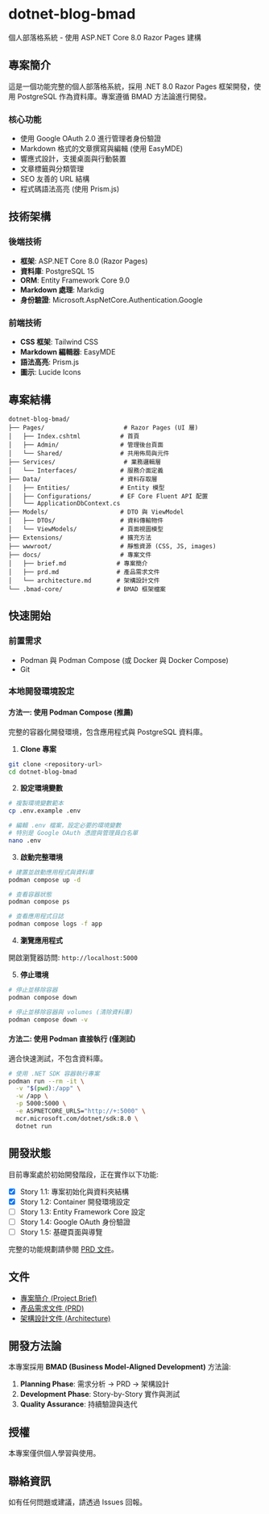 # dotnet-blog-bmad

個人部落格系統 - 使用 ASP.NET Core 8.0 Razor Pages 建構

## 專案簡介

這是一個功能完整的個人部落格系統，採用 .NET 8.0 Razor Pages 框架開發，使用 PostgreSQL 作為資料庫。專案遵循 BMAD 方法論進行開發。

### 核心功能

- 使用 Google OAuth 2.0 進行管理者身份驗證
- Markdown 格式的文章撰寫與編輯 (使用 EasyMDE)
- 響應式設計，支援桌面與行動裝置
- 文章標籤與分類管理
- SEO 友善的 URL 結構
- 程式碼語法高亮 (使用 Prism.js)

## 技術架構

### 後端技術

- **框架**: ASP.NET Core 8.0 (Razor Pages)
- **資料庫**: PostgreSQL 15
- **ORM**: Entity Framework Core 9.0
- **Markdown 處理**: Markdig
- **身份驗證**: Microsoft.AspNetCore.Authentication.Google

### 前端技術

- **CSS 框架**: Tailwind CSS
- **Markdown 編輯器**: EasyMDE
- **語法高亮**: Prism.js
- **圖示**: Lucide Icons

## 專案結構

```
dotnet-blog-bmad/
├── Pages/                      # Razor Pages (UI 層)
│   ├── Index.cshtml           # 首頁
│   ├── Admin/                 # 管理後台頁面
│   └── Shared/                # 共用佈局與元件
├── Services/                   # 業務邏輯層
│   └── Interfaces/            # 服務介面定義
├── Data/                      # 資料存取層
│   ├── Entities/              # Entity 模型
│   ├── Configurations/        # EF Core Fluent API 配置
│   └── ApplicationDbContext.cs
├── Models/                    # DTO 與 ViewModel
│   ├── DTOs/                  # 資料傳輸物件
│   └── ViewModels/            # 頁面視圖模型
├── Extensions/                # 擴充方法
├── wwwroot/                   # 靜態資源 (CSS, JS, images)
├── docs/                      # 專案文件
│   ├── brief.md              # 專案簡介
│   ├── prd.md                # 產品需求文件
│   └── architecture.md       # 架構設計文件
└── .bmad-core/               # BMAD 框架檔案
```

## 快速開始

### 前置需求

- Podman 與 Podman Compose (或 Docker 與 Docker Compose)
- Git

### 本地開發環境設定

#### 方法一: 使用 Podman Compose (推薦)

完整的容器化開發環境，包含應用程式與 PostgreSQL 資料庫。

1. **Clone 專案**

```bash
git clone <repository-url>
cd dotnet-blog-bmad
```

2. **設定環境變數**

```bash
# 複製環境變數範本
cp .env.example .env

# 編輯 .env 檔案，設定必要的環境變數
# 特別是 Google OAuth 憑證與管理員白名單
nano .env
```

3. **啟動完整環境**

```bash
# 建置並啟動應用程式與資料庫
podman compose up -d

# 查看容器狀態
podman compose ps

# 查看應用程式日誌
podman compose logs -f app
```

4. **瀏覽應用程式**

開啟瀏覽器訪問: `http://localhost:5000`

5. **停止環境**

```bash
# 停止並移除容器
podman compose down

# 停止並移除容器與 volumes (清除資料庫)
podman compose down -v
```

#### 方法二: 使用 Podman 直接執行 (僅測試)

適合快速測試，不包含資料庫。

```bash
# 使用 .NET SDK 容器執行專案
podman run --rm -it \
  -v "$(pwd):/app" \
  -w /app \
  -p 5000:5000 \
  -e ASPNETCORE_URLS="http://+:5000" \
  mcr.microsoft.com/dotnet/sdk:8.0 \
  dotnet run
```

## 開發狀態

目前專案處於初始開發階段，正在實作以下功能:

- [x] Story 1.1: 專案初始化與資料夾結構
- [x] Story 1.2: Container 開發環境設定
- [ ] Story 1.3: Entity Framework Core 設定
- [ ] Story 1.4: Google OAuth 身份驗證
- [ ] Story 1.5: 基礎頁面與導覽

完整的功能規劃請參閱 [PRD 文件](docs/prd.md)。

## 文件

- [專案簡介 (Project Brief)](docs/brief.md)
- [產品需求文件 (PRD)](docs/prd.md)
- [架構設計文件 (Architecture)](docs/architecture.md)

## 開發方法論

本專案採用 **BMAD (Business Model-Aligned Development)** 方法論:

1. **Planning Phase**: 需求分析 → PRD → 架構設計
2. **Development Phase**: Story-by-Story 實作與測試
3. **Quality Assurance**: 持續驗證與迭代

## 授權

本專案僅供個人學習與使用。

## 聯絡資訊

如有任何問題或建議，請透過 Issues 回報。

